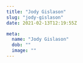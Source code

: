 ```yaml
---
title: "Jody Gislason"
slug: "jody-gislason"
date: 2021-02-13T12:19:55Z

meta:
  name: "Jody Gislason"
  dob: ""
  image: ""
---
```


